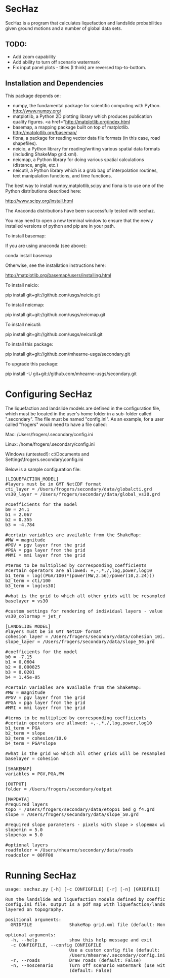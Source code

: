 SecHaz
=====

SecHaz is a program that calculates liquefaction and landslide probabilities given ground motions
and a number of global data sets.

TODO:
-----
 * Add zoom capability
 * Add ability to turn off scenario watermark
 * Fix input panel plots - titles (I think) are reversed top-to-bottom.

Installation and Dependencies
-----------------------------

This package depends on:
 * numpy, the fundamental package for scientific computing with Python. <a href="http://www.numpy.org/">http://www.numpy.org/</a>  
 * matplotlib, a Python 2D plotting library which produces publication quality figures. <a href="<a href="http://matplotlib.org/index.html">http://matplotlib.org/index.html</a>
 * basemap, a mapping package built on top of matplotlib. <a href="http://matplotlib.org/basemap/">http://matplotlib.org/basemap/</a>
 * fiona, a package for reading vector data file formats (in this case, road shapefiles).
 * neicio, a Python library for reading/writing various spatial data formats (including ShakeMap grid.xml). 
 * neicmap, a Python library for doing various spatial calculations (distance, angle, etc.)
 * neicutil, a Python library which is a grab bag of interpolation routines, text manipulation functions, and time functions.

The best way to install numpy,matplotlib,scipy and fiona is to use one of the Python distributions described here:

<a href="http://www.scipy.org/install.html">http://www.scipy.org/install.html</a>

The Anaconda distributions have been successfully tested with sechaz.
 
You may need to open a new terminal window to ensure that the newly installed versions of python and pip
are in your path.

To install basemap:

If you are using anaconda (see above):

conda install basemap

Otherwise, see the installation instructions here:

http://matplotlib.org/basemap/users/installing.html

To install neicio:

pip install git+git://github.com/usgs/neicio.git

To install neicmap:

pip install git+git://github.com/usgs/neicmap.git

To install neicutil:

pip install git+git://github.com/usgs/neicutil.git

To install this package:

pip install git+git://github.com/mhearne-usgs/secondary.git

To upgrade this package:

pip install -U git+git://github.com/mhearne-usgs/secondary.git


Configuring SecHaz
==================
The liquefaction and landslide models are defined in the configuration file, which must be
located in the user's home folder in a sub-folder called ".secondary".  The file must be named
"config.ini".  As an example, for a user called "frogers" would need to have a file called:

Mac:
/Users/frogers/.secondary/config.ini

Linux:
/home/frogers/.secondary/config.ini

Windows (untested!):
c:\Documents and Settings\frogers\.secondary\config.ini

Below is a sample configuration file:
<pre>
[LIQUEFACTION_MODEL]
#layers must be in GMT NetCDF format
cti_layer = /Users/frogers/secondary/data/globalcti.grd
vs30_layer = /Users/frogers/secondary/data/global_vs30.grd

#coefficients for the model
b0 = 24.1
b1 = 2.067
b2 = 0.355
b3 = -4.784

#certain variables are available from the ShakeMap:
#MW = magnitude
#PGV = pgv layer from the grid
#PGA = pga layer from the grid
#MMI = mmi layer from the grid

#terms to be multiplied by corresponding coefficients
#certain operators are allowed: +,-,*,/,log,power,log10
b1_term = log((PGA/100)*(power(MW,2.56)/power(10,2.24)))
b2_term = cti/100
b3_term = log(vs30)

#what is the grid to which all other grids will be resampled?
baselayer = vs30

#custom settings for rendering of individual layers - value must be a valid matplotlib colormap name.
vs30_colormap = jet_r

[LANDSLIDE_MODEL]
#layers must be in GMT NetCDF format
cohesion_layer = /Users/frogers/secondary/data/cohesion_10i.grd
slope_layer = /Users/frogers/secondary/data/slope_50.grd

#coefficients for the model
b0 = -7.15
b1 = 0.0604
b2 = 0.000825
b3 = 0.0201
b4 = 1.45e-05

#certain variables are available from the ShakeMap:
#MW = magnitude
#PGV = pgv layer from the grid
#PGA = pga layer from the grid
#MMI = mmi layer from the grid

#terms to be multiplied by corresponding coefficients
#certain operators are allowed: +,-,*,/,log,power,log10
b1_term = PGA
b2_term = slope
b3_term = cohesion/10.0
b4_term = PGA*slope

#what is the grid wo which all other grids will be resampled?
baselayer = cohesion

[SHAKEMAP]
variables = PGV,PGA,MW

[OUTPUT]
folder = /Users/frogers/secondary/output

[MAPDATA]
#required layers
topo = /Users/frogers/secondary/data/etopo1_bed_g_f4.grd
slope = /Users/frogers/secondary/data/slope_50.grd

#required slope parameters - pixels with slope > slopemax will not be liquefied
slopemin = 5.0
slopemax = 5.0

#optional layers
roadfolder = /Users/mhearne/secondary/data/roads
roadcolor = 00FF00
</pre>

Running SecHaz
==============

<pre>
usage: sechaz.py [-h] [-c CONFIGFILE] [-r] [-n] [GRIDFILE]

Run the landslide and liquefaction models defined by coefficients found in a
config.ini file. Output is a pdf map with liquefaction/landslide results
layered on topography.

positional arguments:
  GRIDFILE              ShakeMap grid.xml file (default: None)

optional arguments:
  -h, --help            show this help message and exit
  -c CONFIGFILE, --config CONFIGFILE
                        Use a custom config file (default:
                        /Users/mhearne/.secondary/config.ini)
  -r, --roads           Draw roads (default: False)
  -n, --noscenario      Turn off scenario watermark (use with caution)
                        (default: False)
</pre>